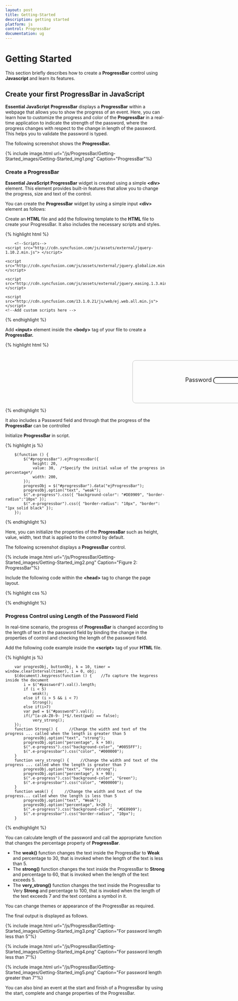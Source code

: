 ```yaml
---
layout: post
title: Getting-Started
description: getting started
platform: js
control: ProgressBar
documentation: ug
---
```


# Getting Started

This section briefly describes how to create a **ProgressBar** control using **Javascript** and learn its features.

## Create your first ProgressBar in JavaScript

**Essential JavaScript** **ProgressBar** displays a **ProgressBar** within a webpage that allows you to show the progress of an event. Here, you can learn how to customize the progress and color of the **ProgressBar** in a real-time application to indicate the strength of the password, where the progress changes with respect to the change in length of the password. This helps you to validate the password is typed. 

The following screenshot shows the **ProgressBar.**


{% include image.html url="/js/ProgressBar/Getting-Started_images/Getting-Started_img1.png" Caption="ProgressBar"%}

### Create a ProgressBar

**Essential JavaScript ProgressBar** widget is created using a simple **&lt;div&gt;** element. This element provides built-in features that allow you to change the progress, size and text of the control.

You can create the **ProgressBar** widget by using a simple input **&lt;div&gt;** element as follows:

 Create an **HTML** file and add the following template to the **HTML** file to create your ProgressBar. It also includes the necessary scripts and styles.



{% highlight html %}

<html>
<head>
    <meta name="viewport" content="width=device-width, initial-scale=1.0" charset="utf-8"  />
          <!-- Style sheet for default theme (flat azure) -->
    <link href="http://cdn.syncfusion.com/13.1.0.21/js/web/flat-azure/ej.web.all.min.css"rel="stylesheet"/>

        <!--Scripts-->
    <script src="http://cdn.syncfusion.com/js/assets/external/jquery-1.10.2.min.js"> </script>

    <script src="http://cdn.syncfusion.com/js/assets/external/jquery.globalize.min.js"> </script>

    <script src="http://cdn.syncfusion.com/js/assets/external/jquery.easing.1.3.min.js"> </script>

    <script src="http://cdn.syncfusion.com/13.1.0.21/js/web/ej.web.all.min.js"></script>
    <!--Add custom scripts here -->
</head>
<body>
    <!--Initialize the ProgressBar -->
</body>
</html>


{% endhighlight %}



 Add **&lt;input&gt;** element inside the **&lt;body&gt;** tag of your file to create a **ProgressBar.**



{% highlight html %}

  <div style="content-container-fluid">
        <div class="row">
            <div class="cols-sample-area">
                  <div class="frame">
                        <div class="wrap_up"> <!--Initializing password field*-->
                                <label for="startButton">Password</label>
                                <input type="password" id="password" style="border-radius:10px"/>
                        </div>
                        <div class="control"> <!--initializing ProgressBar control-->
                                <div id="progressBar"></div>
                        </div>                            
                   </div>                 
            </div>          
        </div>
   </div>


{% endhighlight %}



It also includes a Password field and through that the progress of the **ProgressBar** can be controlled

Initialize **ProgressBar** in script.



{% highlight js %}

        $(function () {   
            $("#progressBar").ejProgressBar({ 
                height: 20,    
                value: 30,  /*Specify the initial value of the progress in percentage*/  
                width: 200,
            });
            progresObj = $("#progressBar").data("ejProgressBar");
            progresObj.option("text", "weak");
            $(".e-progress").css({ "background-color": "#DE0909", "border-radius":"10px" });          
            $(".e-progressbar").css({ "border-radius": "10px", "border": "1px solid black" });
        });



{% endhighlight %}



Here, you can initialize the properties of the **ProgressBar** such as height, value, width, text that is applied to the control by default.

The following screenshot displays a **ProgressBar** control.



{% include image.html url="/js/ProgressBar/Getting-Started_images/Getting-Started_img2.png" Caption="Figure 2: ProgressBar"%}

Include the following code within the **&lt;head&gt;** tag to change the page layout.



{% highlight css %}

<style type="text/css" class="cssStyles">
    /*applying styles */
    .frame {
        border: 1px solid #BBBCBB;
        border-radius: 10px 10px 10px 10px;
        padding: 50px 60px;
        margin-top: 40px;
        width: 400px;
        margin-left: 400px;
    }

    .control {
        margin-bottom: 5px;
        margin-left: 230px;
    }

    .wrap_up {
        margin-left: 105px;
        font-size: 18px;
    }

    #progressBar {
        margin-top: 10px;
    }
</style>


{% endhighlight %}

### Progress Control using Length of the Password Field

In real-time scenario, the progress of **ProgressBar** is changed according to the length of text in the password field by binding the change in the properties of control and checking the length of the password field.

Add the following code example inside the **&lt;script&gt;** tag of your **HTML** file.



{% highlight js %}

        var progresObj, buttonObj, k = 10, timer = window.clearInterval(timer), i = 0, obj;
        $(document).keypress(function () {    //To capture the keypress inside the document           
            i = $("#password").val().length;
            if (i < 5) 
                weak();
            else if (i > 5 && i < 7) 
                Strong();
            else if(i>7) 
            var pwd = $("#password").val();
            if(/^[a-zA-Z0-9- ]*$/.test(pwd) == false);
                very_strong();
        });
        function Strong() {     //Change the width and text of the progress ... called when the length is greater than 5
            progresObj.option("text", "strong");
            progresObj.option("percentage", k + 50);
            $(".e-progress").css("background-color", "#0055FF");
            $(".e-progressbar").css("color", "#000000");       
        }
        function very_strong() {     //Change the width and text of the progress ... called when the length is greater than 7
            progresObj.option("text", "Very strong");
            progresObj.option("percentage", k + 90);
            $(".e-progress").css("background-color", "Green");
            $(".e-progressbar").css("color", "#000000");   
        }
        function weak() {     //Change the width and text of the progress... called when the length is less than 5
            progresObj.option("text", "Weak");
            progresObj.option("percentage", k+20 );
            $(".e-progress").css("background-color", "#DE0909");
            $(".e-progressbar").css("border-radius", "10px");      
        }


{% endhighlight %}



You can calculate length of the password and call the appropriate function that changes the percentage property of **ProgressBar**.

* The **weak()** function changes the text inside the ProgressBar to **Weak** and percentage to 30, that is invoked when the length of the text is less than 5.
* The **strong()** function changes the text inside the ProgressBar to **Strong** and percentage to 60, that is invoked when the length of the text exceeds 5.
* The **very_strong()** function changes the text inside the ProgressBar to Very **Strong** and percentage to 100, that is invoked when the length of the text exceeds 7 and the text contains a symbol in it.

You can change themes or appearance of the ProgressBar as required.

The final output is displayed as follows.


{% include image.html url="/js/ProgressBar/Getting-Started_images/Getting-Started_img3.png" Caption="For password length less than 5"%}

{% include image.html url="/js/ProgressBar/Getting-Started_images/Getting-Started_img4.png" Caption="For password length less than 7"%}

{% include image.html url="/js/ProgressBar/Getting-Started_images/Getting-Started_img5.png" Caption="For password length greater than 7"%}

You can also bind an event at the start and finish of a ProgressBar by using the start, complete and change properties of the ProgressBar.

